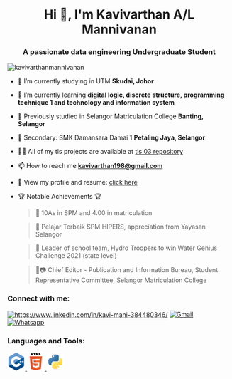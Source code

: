 <h1 align="center">Hi 👋, I'm Kavivarthan A/L Mannivanan</h1>
<h3 align="center">A passionate data engineering Undergraduate Student</h3>

<p align="left"> <img src="https://komarev.com/ghpvc/?username=kavivarthanmannivanan&label=Profile%20views&color=0e75b6&style=flat" alt="kavivarthanmannivanan" /> </p>

- 🔭 I’m currently studying in UTM **Skudai, Johor**

- 🌱 I’m currently learning **digital logic, discrete structure, programming technique 1 and technology and information system**

- 👯 Previously studied in Selangor Matriculation College **Banting, Selangor**

- 🤝 Secondary: SMK Damansara Damai 1 **Petaling Jaya, Selangor**

- 👨‍💻 All of my tis projects are available at [tis 03 repository](https://github.com/miqbaltariq/SECP1513202420251/tree/main/03/kavivarthanmannivanan)

- 📫 How to reach me **kavivarthan198@gmail.com**

- 📝 View my profile and resume: [click here](https://kavivarthanmannivanan.github.io/)


- 🏆 Notable Achievements 🏆

  >🏫 10As in SPM and 4.00 in matriculation
  
  >🧠 Pelajar Terbaik SPM HIPERS, appreciation from Yayasan Selangor
  
  >🥇 Leader of school team, Hydro Troopers to win Water Genius Challenge 2021 (state level)
  
  >🎥📷 Chief Editor - Publication and Information Bureau, Student Representative Committee, Selangor Matriculation College

<h3 align="left">Connect with me:</h3>
<p align="left">
<a href="https://linkedin.com/in/https://https://www.linkedin.com/in/kavi-mani-384480346/" target="blank"><img align="center" src="https://raw.githubusercontent.com/rahuldkjain/github-profile-readme-generator/master/src/images/icons/Social/linked-in-alt.svg" alt="https://www.linkedin.com/in/kavi-mani-384480346/" height="30" width="40" /></a>
<a href="mailto: kavivarthan198@gmail.com">
<img src="https://img.shields.io/badge/Gmail-D14836?style=for-the-badge&logo=gmail&logoColor=white" alt="Gmail" width="107">

<a href="https://www.wasap.my/601131702712">
<img src="https://img.shields.io/badge/WhatsApp-25D366?style=for-the-badge&logo=whatsapp&logoColor=white" alt="Whatsapp" width="135">
</a>

</p>

<h3 align="left">Languages and Tools:</h3>
<p align="left"> <a href="https://www.w3schools.com/cpp/" target="_blank" rel="noreferrer"> <img src="https://raw.githubusercontent.com/devicons/devicon/master/icons/cplusplus/cplusplus-original.svg" alt="cplusplus" width="40" height="40"/> </a> <a href="https://www.w3.org/html/" target="_blank" rel="noreferrer"> <img src="https://raw.githubusercontent.com/devicons/devicon/master/icons/html5/html5-original-wordmark.svg" alt="html5" width="40" height="40"/> </a> <a href="https://www.python.org" target="_blank" rel="noreferrer"> <img src="https://raw.githubusercontent.com/devicons/devicon/master/icons/python/python-original.svg" alt="python" width="40" height="40"/> </a> </p>

